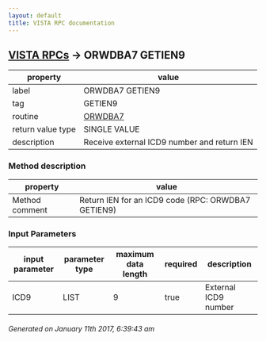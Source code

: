 ```yaml
---
layout: default
title: VISTA RPC documentation
---
```




## [VISTA RPCs](TableOfContent.md) &#8594; ORWDBA7 GETIEN9 

 property | value 
--- | --- 
 label | ORWDBA7 GETIEN9
 tag | GETIEN9
 routine | [ORWDBA7](http://code.osehra.org/dox/Routine_ORWDBA7_source.html)
 return value type | SINGLE VALUE
 description | Receive external ICD9 number and return IEN


### Method description

 property | value 
--- | --- 
 Method comment | Return IEN for an ICD9 code (RPC: ORWDBA7 GETIEN9)

### Input Parameters

| input parameter | parameter type | maximum data length | required | description | 
| --- | --- | --- | --- | --- | 
| ICD9 | LIST | 9 | true | External ICD9 number | 




 ###### Generated on January 11th 2017, 6:39:43 am